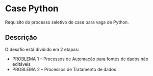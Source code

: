 # Case Python


Requisito do processo seletivo do case para vaga de Python.

## Descrição 
O desafio está dividido em 2 etapas:
- PROBLEMA 1 – Processos de Automação para fontes de dados não editáveis
- PROBLEMA 2 – Processos de Tratamento de dados
